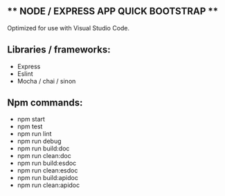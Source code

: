 ** NODE / EXPRESS APP QUICK BOOTSTRAP **
----------------------------------------
Optimized for use with Visual Studio Code.

Libraries / frameworks:
-----------------------
  - Express
  - Eslint
  - Mocha / chai / sinon

Npm commands:
-------------
  - npm start  
  - npm test  
  - npm run lint  
  - npm run debug
  - npm run build:doc
  - npm run clean:doc
  - npm run build:esdoc
  - npm run clean:esdoc  
  - npm run build:apidoc
  - npm run clean:apidoc 


  
